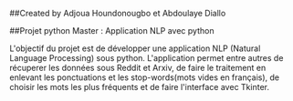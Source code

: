 ##Created by Adjoua Houndonougbo et Abdoulaye Diallo

##Projet python Master :  Application NLP avec python

L'objectif du projet est de développer une application NLP (Natural Language Processing) sous python. L'application permet entre autres de récuperer les données sous Reddit et Arxiv, de faire le traitement en enlevant les ponctuations et les stop-words(mots vides en français), de choisir les mots les plus fréquents et de faire l'interface avec Tkinter.

